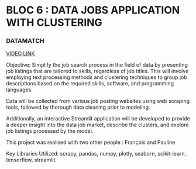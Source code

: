 # BLOC 6 : DATA JOBS APPLICATION WITH CLUSTERING

### DATAMATCH

[VIDEO LINK](https://share.vidyard.com/watch/V1uvdwHRSQLYdkboJHaVhp?)

Objective: Simplify the job search process in the field of data by presenting job listings that are tailored to skills, regardless of job titles. This will involve employing text processing methods and clustering techniques to group job descriptions based on the required skills, software, and programming languages.

Data will be collected from various job posting websites using web scraping tools, followed by thorough data cleaning prior to modeling.

Additionally, an interactive Streamlit application will be developed to provide a deeper insight into the data job market, describe the clusters, and explore job listings processed by the model.

This project was realised with two other people : François and Pauline

Key Libraries Utilized: scrapy, pandas, numpy, plotly, seaborn, scikit-learn, tensorflow, streamlit.